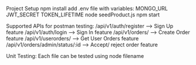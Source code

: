 Project Setup
    npm install
    add .env file with variables:
        MONGO_URL
        JWT_SECRET
        TOKEN_LIFETIME
    node seedProduct.js
    npm start

Supported APIs for postman testing:
    /api/v1/auth/register --> Sign Up feature
    /api/v1/auth/login  --> Sign In feature
    /api/v1/orders/  --> Create Order feature
    /api/v1/userorders/  -->  Get User Orders feature
    /api/v1/orders/admin/status/:id   -->  Accept/ reject order feature

Unit Testing:
    Each file can be tested using node filename
